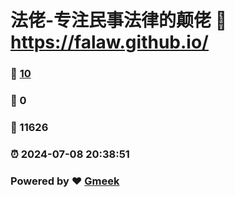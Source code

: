 # 法佬-专注民事法律的颠佬 :link: https://falaw.github.io/ 
### :page_facing_up: [10](https://falaw.github.io//tag.html) 
### :speech_balloon: 0 
### :hibiscus: 11626 
### :alarm_clock: 2024-07-08 20:38:51 
### Powered by :heart: [Gmeek](https://github.com/Meekdai/Gmeek)
